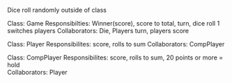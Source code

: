 Dice roll randomly outside of class

Class: Game
Responsibilties: Winner(score), score to total, turn, dice roll 1 switches players
Collaborators: Die, Players turn, players score

Class: Player
Responsibilites: score, rolls to sum 
Collaborators: CompPlayer

Class: CompPlayer
Responsibilites: score, rolls to sum, 20 points or more = hold  
Collaborators: Player
